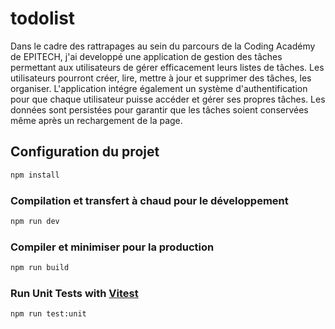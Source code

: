 # todolist

Dans le cadre des rattrapages au sein du parcours de la Coding Académy de EPITECH, j'ai developpé une application de gestion des tâches permettant aux utilisateurs de gérer efficacement leurs listes de tâches. Les utilisateurs pourront créer, lire, mettre à jour et supprimer des tâches, les organiser. L'application intégre également un système d'authentification pour que chaque utilisateur puisse
accéder et gérer ses propres tâches. Les données sont persistées pour garantir que les tâches soient conservées même après un rechargement de la page.

## Configuration du projet

```sh
npm install
```

### Compilation et transfert à chaud pour le développement

```sh
npm run dev
```

### Compiler et minimiser pour la production

```sh
npm run build
```

### Run Unit Tests with [Vitest](https://vitest.dev/)

```sh
npm run test:unit
```
